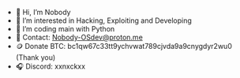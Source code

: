 - 👋 Hi, I’m Nobody
- 👀 I’m interested in Hacking, Exploiting and Developing
- 🌱 I’m coding main with Python
- 📨 Contact: Nobody-OSdev@proton.me
- 🪙 Donate BTC: bc1qw67c33tt9ychvwat789cjvda9a9cnygdyr2wu0 (Thank you)
- 🎧 Discord: xxnxckxx
